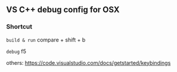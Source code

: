 ## VS C++ debug config for OSX

### Shortcut
`build & run` compare + shift + b

`debug` f5

others: https://code.visualstudio.com/docs/getstarted/keybindings